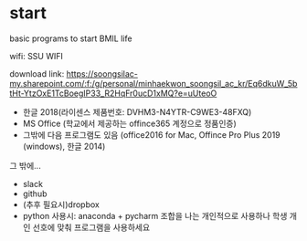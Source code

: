 # start
basic programs to start BMIL life

wifi: SSU WIFI

download link:
https://soongsilac-my.sharepoint.com/:f:/g/personal/minhaekwon_soongsil_ac_kr/Eq6dkuW_5btHt-YtzOxE1TcBoegIP33_R2HqFr0ucD1xMQ?e=uUteoO

- 한글 2018(라이센스 제품번호: DVHM3-N4YTR-C9WE3-48FXQ)
- MS Office (학교에서 제공하는 offince365 계정으로 정품인증)
- 그밖에 다음 프로그램도 있음 (office2016 for Mac, Offince Pro Plus 2019 (windows), 한글 2014)

그 밖에...
- slack
- github
- (추후 필요시)dropbox 
- python 사용시: anaconda + pycharm 조합을 나는 개인적으로 사용하나 학생 개인 선호에 맞춰 프로그램을 사용하세요
